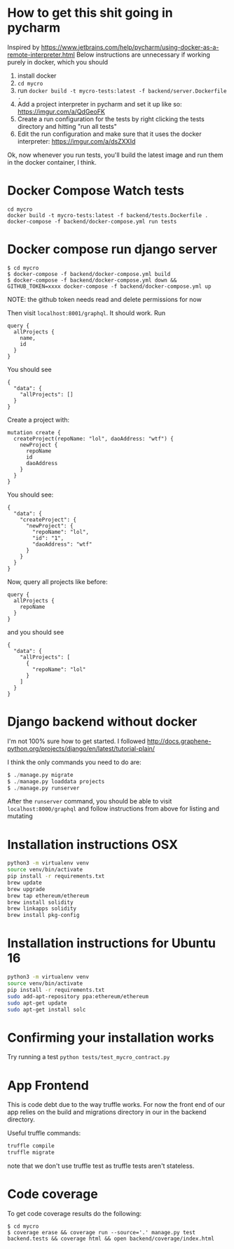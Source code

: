 # How to get this shit going in pycharm
Inspired by https://www.jetbrains.com/help/pycharm/using-docker-as-a-remote-interpreter.html
Below instructions are unnecessary if working purely in docker, which you should
1. install docker
1. `cd mycro`
2. run `docker build -t mycro-tests:latest -f backend/server.Dockerfile .`
3. Add a project interpreter in pycharm and set it up like so: https://imgur.com/a/QdGeoFK
4. Create a run configuration for the tests by right clicking the tests directory and hitting "run all tests"
5. Edit the run configuration and make sure that it uses the docker interpreter: https://imgur.com/a/dsZXXId

Ok, now whenever you run tests, you'll build the latest image and run them in the docker container, I think.

# Docker Compose Watch tests
```
cd mycro
docker build -t mycro-tests:latest -f backend/tests.Dockerfile .
docker-compose -f backend/docker-compose.yml run tests
```

# Docker compose run django server
```
$ cd mycro
$ docker-compose -f backend/docker-compose.yml build
$ docker-compose -f backend/docker-compose.yml down && GITHUB_TOKEN=xxxx docker-compose -f backend/docker-compose.yml up
```

NOTE: the github token needs read and delete permissions for now

Then visit `localhost:8001/graphql`. It should work. Run


```
query {
  allProjects {
    name,
    id
  }
}
```

You should see

```
{
  "data": {
    "allProjects": []
  }
}
```

Create a project with:

```
mutation create {
  createProject(repoName: "lol", daoAddress: "wtf") {
    newProject {
      repoName
      id
      daoAddress
    }
  }
}
```

You should see:

```
{
  "data": {
    "createProject": {
      "newProject": {
        "repoName": "lol",
        "id": "1",
        "daoAddress": "wtf"
      }
    }
  }
}
```

Now, query all projects like before:

```
query {
  allProjects {
    repoName
  }
}
```

and you should see

```
{
  "data": {
    "allProjects": [
      {
        "repoName": "lol"
      }
    ]
  }
}
```

# Django backend without docker
I'm not 100% sure how to get started. I followed http://docs.graphene-python.org/projects/django/en/latest/tutorial-plain/

I think the only commands you need to do are:

```python
$ ./manage.py migrate
$ ./manage.py loaddata projects
$ ./manage.py runserver
```

After the `runserver` command, you should be able to visit `localhost:8000/graphql` and follow instructions from above for listing and mutating


# Installation instructions OSX
```bash
python3 -m virtualenv venv
source venv/bin/activate
pip install -r requirements.txt
brew update
brew upgrade
brew tap ethereum/ethereum
brew install solidity
brew linkapps solidity
brew install pkg-config
```
# Installation instructions for Ubuntu 16
```bash
python3 -m virtualenv venv
source venv/bin/activate
pip install -r requirements.txt
sudo add-apt-repository ppa:ethereum/ethereum
sudo apt-get update
sudo apt-get install solc
```

# Confirming your installation works
Try running a test
`python tests/test_mycro_contract.py`

# App Frontend
This is code debt due to the way truffle works. For now the front end of our app relies on the build and migrations directory in our in the backend directory.

Useful truffle commands:
```bash
truffle compile
truffle migrate
```

note that we don't use truffle test as truffle tests aren't stateless.

# Code coverage
To get code coverage results do the following:

```
$ cd mycro
$ coverage erase && coverage run --source='.' manage.py test backend.tests && coverage html && open backend/coverage/index.html
```
